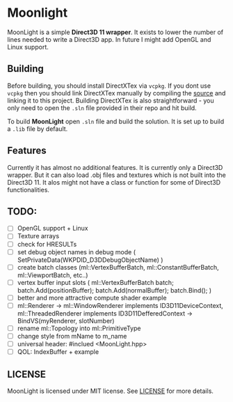 # Moonlight
MoonLight is a simple **Direct3D 11 wrapper**. It exists to lower the number of lines
needed to write a Direct3D app. In future I might add OpenGL and Linux support.

## Building
Before building, you should install DirectXTex via `vcpkg`. If you dont use
`vcpkg` then you should link DirectXTex manually by compiling the [source](https://github.com/microsoft/directxtex)
and linking it to this project. Building DirectXTex is also straightforward -
you only need to open the `.sln` file provided in their repo and hit build.

To build **MoonLight** open `.sln` file and build the solution. It is set up to build
a `.lib` file by default.

## Features
Currently it has almost no additional features. It is currently only a Direct3D wrapper. But
it can also load .obj files and textures which is not built into the Direct3D 11. It alos might
not have a class or function for some of Direct3D functionalities.

## TODO:
- [ ] OpenGL support + Linux
- [ ] Texture arrays
- [ ] check for HRESULTs
- [ ] set debug object names in debug mode ( SetPrivateData(WKPDID_D3DDebugObjectName) )
- [ ] create batch classes (ml\::VertexBufferBatch, ml\::ConstantBufferBatch, ml\::ViewportBatch, etc..)
- [ ] vertex buffer input slots ( ml::VertexBufferBatch batch; batch.Add(positionBuffer); batch.Add(normalBuffer); batch.Bind(); )
- [ ] better and more attractive compute shader example
- [ ] ml::Renderer -> ml\::WindowRenderer implements ID3D11DeviceContext, ml\::ThreadedRenderer implements ID3D11DefferedContext -> BindVS(myRenderer, slotNumber)
- [ ] rename ml\::Topology into ml\::PrimitiveType
- [ ] change style from mName to m_name
- [ ] universal header: #inclued <MoonLight.hpp>
- [ ] QOL: IndexBuffer + example

## LICENSE
MoonLight is licensed under MIT license. See [LICENSE](./LICENSE) for more details.
